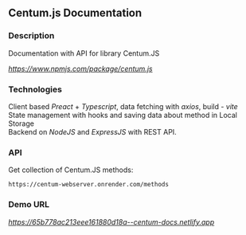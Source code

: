## Centum.js Documentation  

### Description    

Documentation with API for library Centum.JS      

*https://www.npmjs.com/package/centum.js*    

### Technologies  

Client based *Preact* + *Typescript*, data fetching with *axios*, build - *vite*    
State management with hooks and saving data about method in Local Storage    
Backend on *NodeJS* and *ExpressJS* with REST API.  

### API  

Get collection of Centum.JS methods:  

~~~  
https://centum-webserver.onrender.com/methods  
~~~  

### Demo URL  

*https://65b778ac213eee161880d18a--centum-docs.netlify.app*
